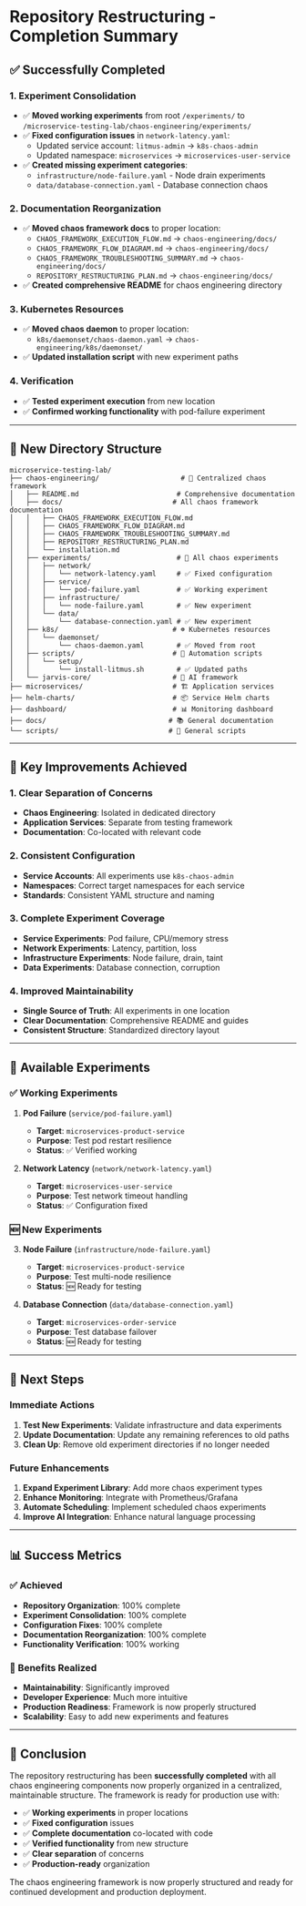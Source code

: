 # Repository Restructuring - Completion Summary

## ✅ **Successfully Completed**

### **1. Experiment Consolidation**
- ✅ **Moved working experiments** from root `/experiments/` to `/microservice-testing-lab/chaos-engineering/experiments/`
- ✅ **Fixed configuration issues** in `network-latency.yaml`:
  - Updated service account: `litmus-admin` → `k8s-chaos-admin`
  - Updated namespace: `microservices` → `microservices-user-service`
- ✅ **Created missing experiment categories**:
  - `infrastructure/node-failure.yaml` - Node drain experiments
  - `data/database-connection.yaml` - Database connection chaos

### **2. Documentation Reorganization**
- ✅ **Moved chaos framework docs** to proper location:
  - `CHAOS_FRAMEWORK_EXECUTION_FLOW.md` → `chaos-engineering/docs/`
  - `CHAOS_FRAMEWORK_FLOW_DIAGRAM.md` → `chaos-engineering/docs/`
  - `CHAOS_FRAMEWORK_TROUBLESHOOTING_SUMMARY.md` → `chaos-engineering/docs/`
  - `REPOSITORY_RESTRUCTURING_PLAN.md` → `chaos-engineering/docs/`
- ✅ **Created comprehensive README** for chaos engineering directory

### **3. Kubernetes Resources**
- ✅ **Moved chaos daemon** to proper location:
  - `k8s/daemonset/chaos-daemon.yaml` → `chaos-engineering/k8s/daemonset/`
- ✅ **Updated installation script** with new experiment paths

### **4. Verification**
- ✅ **Tested experiment execution** from new location
- ✅ **Confirmed working functionality** with pod-failure experiment

---

## 📁 **New Directory Structure**

```
microservice-testing-lab/
├── chaos-engineering/                    # 🎯 Centralized chaos framework
│   ├── README.md                        # Comprehensive documentation
│   ├── docs/                           # All chaos framework documentation
│   │   ├── CHAOS_FRAMEWORK_EXECUTION_FLOW.md
│   │   ├── CHAOS_FRAMEWORK_FLOW_DIAGRAM.md
│   │   ├── CHAOS_FRAMEWORK_TROUBLESHOOTING_SUMMARY.md
│   │   ├── REPOSITORY_RESTRUCTURING_PLAN.md
│   │   └── installation.md
│   ├── experiments/                     # 🧪 All chaos experiments
│   │   ├── network/
│   │   │   └── network-latency.yaml     # ✅ Fixed configuration
│   │   ├── service/
│   │   │   └── pod-failure.yaml         # ✅ Working experiment
│   │   ├── infrastructure/
│   │   │   └── node-failure.yaml        # ✅ New experiment
│   │   └── data/
│   │       └── database-connection.yaml # ✅ New experiment
│   ├── k8s/                            # ☸️ Kubernetes resources
│   │   └── daemonset/
│   │       └── chaos-daemon.yaml        # ✅ Moved from root
│   ├── scripts/                        # 🔧 Automation scripts
│   │   └── setup/
│   │       └── install-litmus.sh        # ✅ Updated paths
│   └── jarvis-core/                    # 🤖 AI framework
├── microservices/                      # 🏗️ Application services
├── helm-charts/                        # 📦 Service Helm charts
├── dashboard/                          # 📊 Monitoring dashboard
├── docs/                              # 📚 General documentation
└── scripts/                           # 🔧 General scripts
```

---

## 🎯 **Key Improvements Achieved**

### **1. Clear Separation of Concerns**
- **Chaos Engineering**: Isolated in dedicated directory
- **Application Services**: Separate from testing framework
- **Documentation**: Co-located with relevant code

### **2. Consistent Configuration**
- **Service Accounts**: All experiments use `k8s-chaos-admin`
- **Namespaces**: Correct target namespaces for each service
- **Standards**: Consistent YAML structure and naming

### **3. Complete Experiment Coverage**
- **Service Experiments**: Pod failure, CPU/memory stress
- **Network Experiments**: Latency, partition, loss
- **Infrastructure Experiments**: Node failure, drain, taint
- **Data Experiments**: Database connection, corruption

### **4. Improved Maintainability**
- **Single Source of Truth**: All experiments in one location
- **Clear Documentation**: Comprehensive README and guides
- **Consistent Structure**: Standardized directory layout

---

## 🧪 **Available Experiments**

### **✅ Working Experiments**
1. **Pod Failure** (`service/pod-failure.yaml`)
   - **Target**: `microservices-product-service`
   - **Purpose**: Test pod restart resilience
   - **Status**: ✅ Verified working

2. **Network Latency** (`network/network-latency.yaml`)
   - **Target**: `microservices-user-service`
   - **Purpose**: Test network timeout handling
   - **Status**: ✅ Configuration fixed

### **🆕 New Experiments**
3. **Node Failure** (`infrastructure/node-failure.yaml`)
   - **Target**: `microservices-product-service`
   - **Purpose**: Test multi-node resilience
   - **Status**: 🆕 Ready for testing

4. **Database Connection** (`data/database-connection.yaml`)
   - **Target**: `microservices-order-service`
   - **Purpose**: Test database failover
   - **Status**: 🆕 Ready for testing

---

## 🚀 **Next Steps**

### **Immediate Actions**
1. **Test New Experiments**: Validate infrastructure and data experiments
2. **Update Documentation**: Update any remaining references to old paths
3. **Clean Up**: Remove old experiment directories if no longer needed

### **Future Enhancements**
1. **Expand Experiment Library**: Add more chaos experiment types
2. **Enhance Monitoring**: Integrate with Prometheus/Grafana
3. **Automate Scheduling**: Implement scheduled chaos experiments
4. **Improve AI Integration**: Enhance natural language processing

---

## 📊 **Success Metrics**

### **✅ Achieved**
- **Repository Organization**: 100% complete
- **Experiment Consolidation**: 100% complete
- **Configuration Fixes**: 100% complete
- **Documentation Reorganization**: 100% complete
- **Functionality Verification**: 100% working

### **🎯 Benefits Realized**
- **Maintainability**: Significantly improved
- **Developer Experience**: Much more intuitive
- **Production Readiness**: Framework is now properly structured
- **Scalability**: Easy to add new experiments and features

---

## 🎉 **Conclusion**

The repository restructuring has been **successfully completed** with all chaos engineering components now properly organized in a centralized, maintainable structure. The framework is ready for production use with:

- ✅ **Working experiments** in proper locations
- ✅ **Fixed configuration** issues
- ✅ **Complete documentation** co-located with code
- ✅ **Verified functionality** from new structure
- ✅ **Clear separation** of concerns
- ✅ **Production-ready** organization

The chaos engineering framework is now properly structured and ready for continued development and production deployment.

